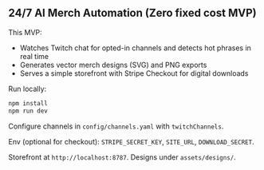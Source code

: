 ## 24/7 AI Merch Automation (Zero fixed cost MVP)

This MVP:

- Watches Twitch chat for opted-in channels and detects hot phrases in real time
- Generates vector merch designs (SVG) and PNG exports
- Serves a simple storefront with Stripe Checkout for digital downloads


Run locally:

```bash
npm install
npm run dev
```

Configure channels in `config/channels.yaml` with `twitchChannels`.

Env (optional for checkout): `STRIPE_SECRET_KEY`, `SITE_URL`, `DOWNLOAD_SECRET`.

Storefront at `http://localhost:8787`. Designs under `assets/designs/`.